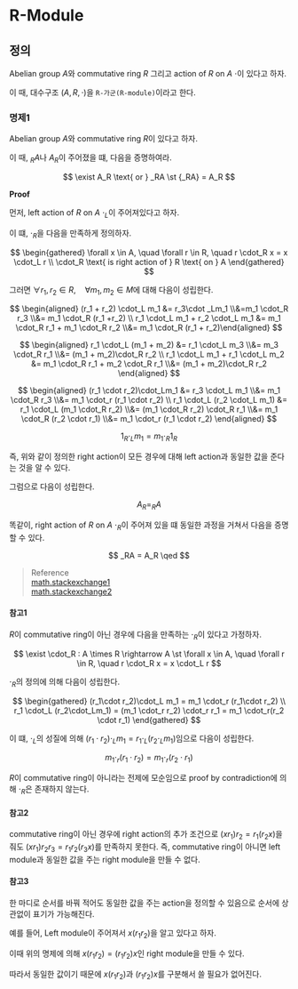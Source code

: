 # R-Module
## 정의
Abelian group $A$와 commutative ring $R$ 그리고 action of $R$ on $A$ $\cdot$이 있다고 하자.

이 때, 대수구조 $(A,R,\cdot)$을 `R-가군(R-module)`이라고 한다. 

### 명제1
Abelian group $A$와 commutative ring $R$이 있다고 하자.

이 때, $_RA$나 $A_R$이 주어졌을 떄, 다음을 증명하여라.

$$ \exist A_R \text{ or } _RA \st {_RA} = A_R $$

**Proof**

먼저, left action of $R$ on $A$ $\cdot_L$이 주어져있다고 하자.

이 떄, $\cdot_R$을 다음을 만족하게 정의하자.

$$ \begin{gathered} \forall x \in A, \quad \forall r \in R, \quad r \cdot_R x = x \cdot_L r \\ \cdot_R \text{ is right action of } R \text{ on } A \end{gathered}  $$

그러면 $\forall r_1,r_2 \in R, \quad \forall m_1,m_2 \in M$에 대해 다음이 성립한다.

$$ \begin{aligned} (r_1 + r_2) \cdot_L m_1 &= r_3\cdot _Lm_1 \\&=m_1 \cdot_R r_3 \\&= m_1 \cdot_R (r_1 +r_2) \\ r_1 \cdot_L m_1 + r_2 \cdot_L m_1 &= m_1 \cdot_R r_1 + m_1 \cdot_R r_2 \\&= m_1 \cdot_R (r_1 + r_2)\end{aligned} $$

$$ \begin{aligned} r_1 \cdot_L (m_1 + m_2) &= r_1 \cdot_L m_3 \\&= m_3 \cdot_R r_1 \\&= (m_1 + m_2)\cdot_R r_2 \\ r_1 \cdot_L m_1 + r_1 \cdot_L m_2 &= m_1 \cdot_R r_1 + m_2 \cdot_R r_1 \\&= (m_1 + m_2)\cdot_R r_2 \end{aligned} $$

$$ \begin{aligned} (r_1 \cdot r_2)\cdot_Lm_1 &= r_3 \cdot_L m_1 \\&= m_1 \cdot_R r_3 \\&= m_1 \cdot_r (r_1 \cdot r_2) \\ r_1 \cdot_L (r_2 \cdot_L m_1) &= r_1 \cdot_L (m_1 \cdot_R r_2) \\&= (m_1 \cdot_R r_2) \cdot_R r_1 \\&= m_1 \cdot_R (r_2 \cdot r_1) \\&= m_1 \cdot_r (r_1 \cdot r_2) \end{aligned} $$

$$ 1_R \cdot_L m_1 = m_1 \cdot_R 1_R $$


즉, 위와 같이 정의한 right action이 모든 경우에 대해 left action과 동일한 값을 준다는 것을 알 수 있다.

그럼으로 다음이 성립한다.

$$ A_R = _RA $$

똑같이, right action of $R$ on $A$ $\cdot_R$이 주어져 있을 떄 동일한 과정을 거쳐서 다음을 증명할 수 있다.

$$ _RA = A_R \qed $$


> Reference  
> [math.stackexchange1](https://math.stackexchange.com/questions/773402/modules-over-commutative-rings)  
> [math.stackexchange2](https://math.stackexchange.com/questions/2203324/when-ring-is-commutative-prove-that-left-and-right-modules-coincide)

#### 참고1
$R$이 commutative ring이 아닌 경우에 다음을 만족하는 $\cdot_R$이 있다고 가정하자.

$$ \exist \cdot_R : A \times R \rightarrow A \st  \forall x \in A, \quad \forall r \in R, \quad r \cdot_R x = x \cdot_L r $$

$\cdot_R$의 정의에 의해 다음이 성립한다.

$$ \begin{gathered} (r_1\cdot r_2)\cdot_L m_1 = m_1 \cdot_r (r_1\cdot r_2) \\ r_1 \cdot_L (r_2\cdot_Lm_1) = (m_1 \cdot_r r_2) \cdot_r r_1 = m_1 \cdot_r(r_2 \cdot r_1) \end{gathered}  $$

이 떄, $\cdot_L$의 성질에 의해 $(r_1\cdot r_2)\cdot_L m_1 = r_1 \cdot_L (r_2\cdot_Lm_1)$임으로 다음이 성립한다.

$$ m_1 \cdot_r (r_1\cdot r_2) = m_1 \cdot_r(r_2 \cdot r_1) $$

$R$이 commutative ring이 아니라는 전제에 모순임으로 proof by contradiction에 의해 $\cdot_R$은 존재하지 않는다.

#### 참고2
commutative ring이 아닌 경우에 right action의 추가 조건으로 $(xr_1)r_2 = r_1(r_2x)$을 줘도 $(xr_1)r_2r_3 = r_1r_2(r_3x)$를 만족하지 못한다. 즉, commutative ring이 아니면 left module과 동일한 값을 주는 right module을 만들 수 없다.


#### 참고3
한 마디로 순서를 바꿔 적어도 동일한 값을 주는 action을 정의할 수 있음으로 순서에 상관없이 표기가 가능해진다.

예를 들어, Left module이 주어져서 $x(r_1r_2)$을 알고 있다고 하자.

이때 위의 명제에 의해 $x(r_1r_2) = (r_1r_2)x$인 right module을 만들 수 있다.

따라서 동일한 값이기 때문에 $x(r_1r_2)$과 $(r_1r_2)x$를 구분해서 쓸 필요가 없어진다. 